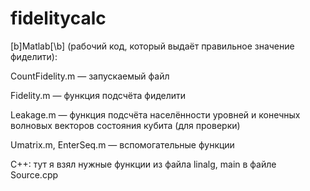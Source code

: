 # fidelitycalc
[b]Matlab[\b] (рабочий код, который выдаёт правильное значение фиделити):

CountFidelity.m — запускаемый файл

Fidelity.m — функция подсчёта фиделити

Leakage.m — функция подсчёта населённости уровней и конечных волновых векторов состояния кубита (для проверки)

Umatrix.m, EnterSeq.m — вспомогательные функции

С++:
тут я взял нужные функции из файла linalg, main в файле Source.cpp
